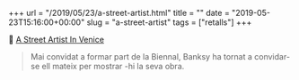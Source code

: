 +++
url = "/2019/05/23/a-street-artist.html"
title = ""
date = "2019-05-23T15:16:00+00:00"
slug = "a-street-artist"
tags = ["retalls"]
+++

📎 [A Street Artist In Venice](https://www.juxtapoz.com/news/street-art/watch-banksy-s-new-reveal-a-street-artist-in-venice/)

> Mai convidat a formar part de la Biennal, Banksy ha tornat a convidar-se ell mateix per mostrar -hi la seva obra.

